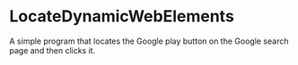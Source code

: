 # LocateDynamicWebElements
A simple program that locates the Google play button on the Google search page and then clicks it. 
